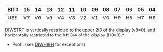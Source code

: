 | BIT# | 15 | 14 | 13 | 12 | 11 | 10 | 09 | 08 | 07 | 06 | 05 | 04 | 03 | 02 | 01 | 00 |
|------|----|----|----|----|----|----|----|----|----|----|----|----|----|----|----|----|
| USE | V7 | V6 | V5 | V4 | V3 | V2 | V1 | V0 | H9 | H8 | H7 | H6 | H5 | H4 | H3 | H2 |

[DIWSTRT](DIWSTRT.md) is vertically restricted to the upper 2/3
of the display (v8=0), and horizontally restricted to the
left 3/4 of the display (H8=0).*
* Poof.. (see [DIWHIGH](DIWHIGH.md) for exceptions)